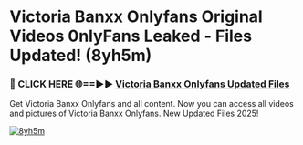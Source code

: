# Victoria Banxx Onlyfans Original Videos 0nlyFans Leaked - Files Updated! (8yh5m)

<h3>🔴 CLICK HERE 🌐==►► <a href="https://tinyurl.com/ehrbuxhb" rel="nofollow">Victoria Banxx Onlyfans Updated Files</a></h3>

Get Victoria Banxx Onlyfans and all content. Now you can access all videos and pictures of Victoria Banxx Onlyfans. New Updated Files 2025!

[![8yh5m](https://i.imgur.com/lVYEuWS.gif)](https://tinyurl.com/ehrbuxhb)
